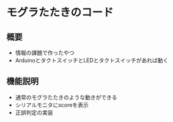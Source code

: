# モグラたたきのコード
## 概要
* 情報の課題で作ったやつ
* ArduinoとタクトスイッチとLEDとタクトスイッチがあれば動く

## 機能説明
* 通常のモグラたたきのような動きができる
* シリアルモニタにscoreを表示
* 正誤判定の実装

